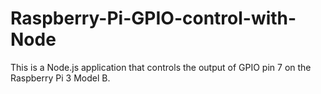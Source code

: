 # Raspberry-Pi-GPIO-control-with-Node
This is a Node.js application that controls the output of GPIO pin 7 on the Raspberry Pi 3 Model B.
